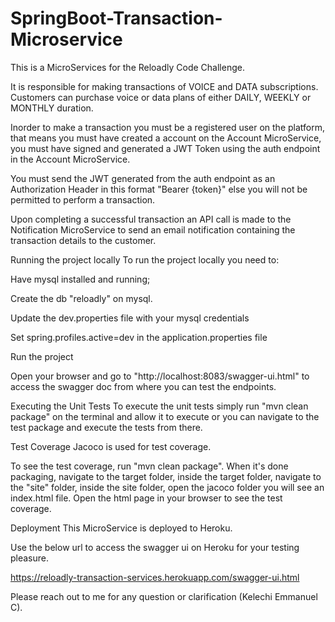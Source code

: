 # SpringBoot-Transaction-Microservice

This is a MicroServices for the Reloadly Code Challenge.

It is responsible for making transactions of VOICE and DATA subscriptions. Customers can purchase voice or data plans of either DAILY, WEEKLY or MONTHLY duration.

Inorder to make a transaction you must be a registered user on the platform, that means you must have created a account on the Account MicroService, you must have signed and generated a JWT Token using the auth endpoint in the Account MicroService.

You must send the JWT generated from the auth endpoint as an Authorization Header in this format "Bearer {token}" else you will not be permitted to perform a transaction.

Upon completing a successful transaction an API call is made to the Notification MicroService to send an email notification containing the transaction details to the customer.

Running the project locally
To run the project locally you need to:

Have mysql installed and running;

Create the db "reloadly" on mysql.

Update the dev.properties file with your mysql credentials

Set spring.profiles.active=dev in the application.properties file

Run the project

Open your browser and go to "http://localhost:8083/swagger-ui.html" to access the swagger doc from where you can test the endpoints.

Executing the Unit Tests
To execute the unit tests simply run "mvn clean package" on the terminal and allow it to execute or you can navigate to the test package and execute the tests from there.

Test Coverage
Jacoco is used for test coverage.

To see the test coverage, run "mvn clean package". When it's done packaging, navigate to the target folder, inside the target folder, navigate to the "site" folder, inside the site folder, open the jacoco folder you will see an index.html file. Open the html page in your browser to see the test coverage.

Deployment
This MicroService is deployed to Heroku.

Use the below url to access the swagger ui on Heroku for your testing pleasure.

https://reloadly-transaction-services.herokuapp.com/swagger-ui.html

Please reach out to me for any question or clarification (Kelechi Emmanuel C).
